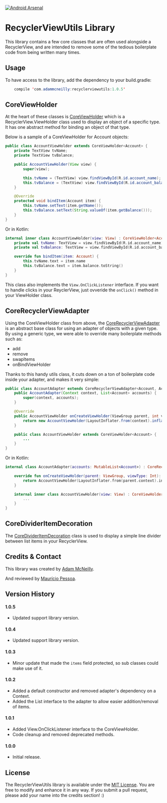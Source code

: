 [![Android Arsenal](https://img.shields.io/badge/Android%20Arsenal-RecyclerViewUtils-green.svg?style=true)](https://android-arsenal.com/details/1/3979)

RecyclerViewUtils Library
=============

This library contains a few core classes that are often used alongside a RecyclerView, and are intended to remove some of the tedious boilerplate code from being written many times.

Usage
-----

To have access to the library, add the dependency to your build.gradle:

```java
	compile 'com.adammcneilly:recyclerviewutils:1.0.5'
```


CoreViewHolder
--------------

At the heart of these classes is [CoreViewHolder](https://github.com/AdamMc331/RecyclerViewUtils/blob/master/lib/src/main/java/com/adammcneilly/recyclerviewutils/CoreViewHolder.java) which is a RecyclerView.ViewHolder class used to display an object of a specific type. It has one abstract method for binding an object of that type.

Below is a sample of a CoreViewHolder for Account objects:

```java
public class AccountViewHolder extends CoreViewHolder<Account> {
    private TextView tvName;
    private TextView tvBalance;

    public AccountViewHolder(View view) {
        super(view);

        this.tvName = (TextView) view.findViewById(R.id.account_name);
        this.tvBalance = (TextView) view.findViewById(R.id.account_balance);
    }

    @Override
    protected void bindItem(Account item) {
        this.tvName.setText(item.getName());
        this.tvBalance.setText(String.valueOf(item.getBalance()));
    }
}
```

Or in Kotlin:

```kotlin
internal inner class AccountViewHolder(view: View) : CoreViewHolder<Account>(view) {
    private val tvName: TextView = view.findViewById(R.id.account_name) as TextView
    private val tvBalance: TextView = view.findViewById(R.id.account_balance) as TextView

    override fun bindItem(item: Account) {
        this.tvName.text = item.name
        this.tvBalance.text = item.balance.toString()
    }
}
```

This class also implements the `View.OnClickListener` interface. If you want to handle clicks in your ReyclerView, just ovveride the `onClick()` method in your ViewHolder class.

CoreRecyclerViewAdapter
-----------------------

Using the CoreViewHolder class from above, the [CoreRecyclerViewAdapter](https://github.com/AdamMc331/RecyclerViewUtils/blob/master/lib/src/main/java/com/adammcneilly/recyclerviewutils/CoreRecyclerViewAdapter.java) is an abstract base class for using an adapter of objects with a given type. By using a generic type, we were able to override many boilerplate methods such as:

 * add
 * remove
 * swapItems
 * onBindViewHolder

Thanks to this handy utils class, it cuts down on a ton of boilerplate code inside your adapter, and makes it very simple:

```java
public class AccountAdapter extends CoreRecyclerViewAdapter<Account, AccountAdapter.AccountViewHolder>{
    public AccountAdapter(Context context, List<Account> accounts) {
        super(context, accounts);
    }

    @Override
    public AccountViewHolder onCreateViewHolder(ViewGroup parent, int viewType) {
        return new AccountViewHolder(LayoutInflater.from(context).inflate(R.layout.list_item_account, parent, false));
    }

    public class AccountViewHolder extends CoreViewHolder<Account> {
        ...
    }
}
```

Or in Kotlin:

```kotlin
internal class AccountAdapter(accounts: MutableList<Account>) : CoreRecyclerViewAdapter<Account, AccountAdapter.AccountViewHolder>(accounts) {

    override fun onCreateViewHolder(parent: ViewGroup, viewType: Int): AccountViewHolder {
        return AccountViewHolder(LayoutInflater.from(parent.context).inflate(R.layout.list_item_account, parent, false))
    }

    internal inner class AccountViewHolder(view: View) : CoreViewHolder<Account>(view) {
        ...
    }
}
```

CoreDividerItemDecoration
-------------------------

The [CoreDividerItemDecoration](https://github.com/AdamMc331/RecyclerViewUtils/blob/master/lib/src/main/java/com/adammcneilly/recyclerviewutils/CoreDividerItemDecoration.java) class is used to display a simple line divider between list items in your RecyclerView.

Credits & Contact
-----------------

This library was created by [Adam McNeilly](http://adammcneilly.com).

And reviewed by [Maurício Pessoa](https://github.com/Mauker1).

Version History
---------------

#### 1.0.5
 - Updated support library version.

#### 1.0.4
 - Updated support library version.

#### 1.0.3
 - Minor update that made the `items` field protected, so sub classes could make use of it.

#### 1.0.2
 - Added a default constructor and removed adapter's dependency on a Context.
 - Added the List interface to the adapter to allow easier addition/removal of items.

#### 1.0.1
 - Added View.OnClickListener interface to the CoreViewHolder.
 - Code cleanup and removed deprecated methods.

#### 1.0.0
 - Initial release.

License
-------

The RecyclerViewUtils library is available under the [MIT License](https://opensource.org/licenses/MIT). You are free to modify and enhance it in any way. If you submit a pull request, please add your name into the credits section! :)
